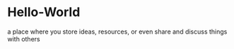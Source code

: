 # Hello-World
a place where you store ideas, resources, or even share and discuss things with others
